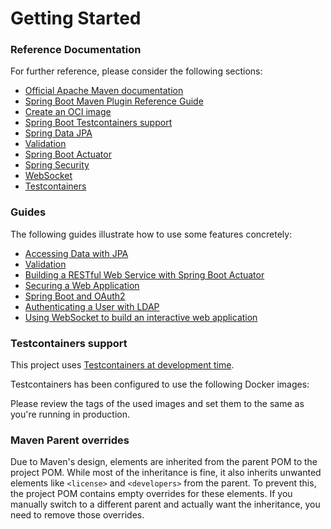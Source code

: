 # Getting Started

### Reference Documentation
For further reference, please consider the following sections:

* [Official Apache Maven documentation](https://maven.apache.org/guides/index.html)
* [Spring Boot Maven Plugin Reference Guide](https://docs.spring.io/spring-boot/3.5.0/maven-plugin)
* [Create an OCI image](https://docs.spring.io/spring-boot/3.5.0/maven-plugin/build-image.html)
* [Spring Boot Testcontainers support](https://docs.spring.io/spring-boot/3.5.0/reference/testing/testcontainers.html#testing.testcontainers)
* [Spring Data JPA](https://docs.spring.io/spring-boot/3.5.0/reference/data/sql.html#data.sql.jpa-and-spring-data)
* [Validation](https://docs.spring.io/spring-boot/3.5.0/reference/io/validation.html)
* [Spring Boot Actuator](https://docs.spring.io/spring-boot/3.5.0/reference/actuator/index.html)
* [Spring Security](https://docs.spring.io/spring-boot/3.5.0/reference/web/spring-security.html)
* [WebSocket](https://docs.spring.io/spring-boot/3.5.0/reference/messaging/websockets.html)
* [Testcontainers](https://java.testcontainers.org/)

### Guides
The following guides illustrate how to use some features concretely:

* [Accessing Data with JPA](https://spring.io/guides/gs/accessing-data-jpa/)
* [Validation](https://spring.io/guides/gs/validating-form-input/)
* [Building a RESTful Web Service with Spring Boot Actuator](https://spring.io/guides/gs/actuator-service/)
* [Securing a Web Application](https://spring.io/guides/gs/securing-web/)
* [Spring Boot and OAuth2](https://spring.io/guides/tutorials/spring-boot-oauth2/)
* [Authenticating a User with LDAP](https://spring.io/guides/gs/authenticating-ldap/)
* [Using WebSocket to build an interactive web application](https://spring.io/guides/gs/messaging-stomp-websocket/)

### Testcontainers support

This project uses [Testcontainers at development time](https://docs.spring.io/spring-boot/3.5.0/reference/features/dev-services.html#features.dev-services.testcontainers).

Testcontainers has been configured to use the following Docker images:


Please review the tags of the used images and set them to the same as you're running in production.

### Maven Parent overrides

Due to Maven's design, elements are inherited from the parent POM to the project POM.
While most of the inheritance is fine, it also inherits unwanted elements like `<license>` and `<developers>` from the parent.
To prevent this, the project POM contains empty overrides for these elements.
If you manually switch to a different parent and actually want the inheritance, you need to remove those overrides.

